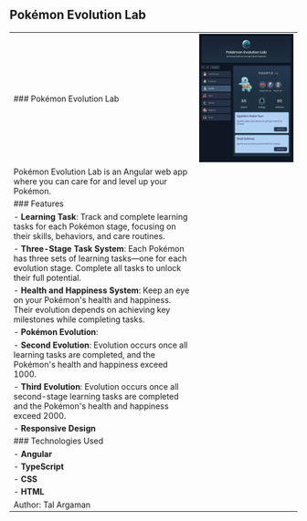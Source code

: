 ## Pokémon Evolution Lab

|                                                                                                   |                                                                                                    |
|---------------------------------------------------------------------------------------------------|----------------------------------------------------------------------------------------------------|
| ### Pokémon Evolution Lab                                                                         | ![Pokemon Lab Screenshot](./src/assets/pokemon-lab-screen.png)                                    |
| Pokémon Evolution Lab is an Angular web app where you can care for and level up your Pokémon.     |                                                                                                    |
| ### Features                                                                                      |                                                                                                    |
| - **Learning Task**: Track and complete learning tasks for each Pokémon stage, focusing on their skills, behaviors, and care routines. |                                                                                                    |
| - **Three-Stage Task System**: Each Pokémon has three sets of learning tasks—one for each evolution stage. Complete all tasks to unlock their full potential. |                                                                                                    |
| - **Health and Happiness System**: Keep an eye on your Pokémon's health and happiness. Their evolution depends on achieving key milestones while completing tasks. |                                                                                                    |
| - **Pokémon Evolution**:                                                                          |                                                                                                    |
|   - **Second Evolution**: Evolution occurs once all learning tasks are completed, and the Pokémon's health and happiness exceed 1000. |                                                                                                    |
|   - **Third Evolution**: Evolution occurs once all second-stage learning tasks are completed and the Pokémon's health and happiness exceed 2000. |                                                                                                    |
| - **Responsive Design**                                                                           |                                                                                                    |
| ### Technologies Used                                                                             |                                                                                                    |
| - **Angular**                                                                                     |                                                                                                    |
| - **TypeScript**                                                                                  |                                                                                                    |
| - **CSS**                                                                                         |                                                                                                    |
| - **HTML**                                                                                        |                                                                                                    |
| Author: Tal Argaman                                                                               |                                                                                                    |
